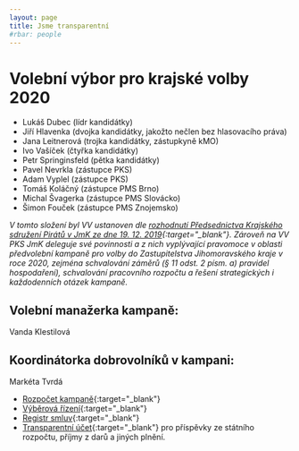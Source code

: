 ```yaml
---
layout: page
title: Jsme transparentní
#rbar: people
---
```


# Volební výbor pro krajské volby 2020

- Lukáš Dubec (lídr kandidátky)
- Jiří Hlavenka (dvojka kandidátky, jakožto nečlen bez hlasovacího práva)
- Jana Leitnerová (trojka kandidátky, zástupkyně kMO)
- Ivo Vašíček (čtyřka kandidátky)
- Petr Springinsfeld (pětka kandidátky)
- Pavel Nevrkla (zástupce PKS)
- Adam Vyplel (zástupce PKS)
- Tomáš Koláčný (zástupce PMS Brno)
- Michal Švagerka (zástupce PMS Slovácko)
- Šimon Fouček (zástupce PMS Znojemsko)

*V tomto složení byl VV ustanoven dle [rozhodnutí Předsednictva Krajského sdružení Pirátů v JmK ze dne 19. 12. 2019](https://forum.pirati.cz/viewtopic.php?f=305&t=32039&start=40){:target="_blank"}. Zároveň na VV PKS JmK deleguje své povinnosti a z nich vyplývající pravomoce v oblasti předvolební kampaně pro volby do Zastupitelstva Jihomoravského kraje v roce 2020, zejména schvalování záměrů (§ 11 odst. 2 písm. a) pravidel hospodaření), schvalování pracovního rozpočtu a řešení strategických i každodenních otázek kampaně.*

## Volební manažerka kampaně:

Vanda Klestilová

## Koordinátorka dobrovolníků v kampani:

Markéta Tvrdá

- [Rozpočet kampaně](https://piroplaceni.pirati.cz/rozpocet/polozka/970/){:target="_blank"}
- [Výběrová řízení](https://forum.pirati.cz/viewforum.php?f=572){:target="_blank"}
- [Registr smluv](https://smlouvy.pirati.cz/){:target="_blank"}
- [Transparentní účet](https://ib.fio.cz/ib/transparent?a=2100048174){:target="_blank"} pro příspěvky ze státního rozpočtu, příjmy z darů a jiných plnění.
